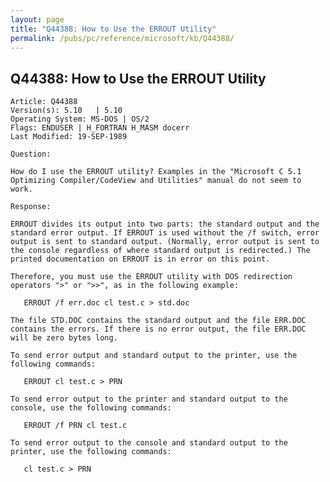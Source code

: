 ```yaml
---
layout: page
title: "Q44388: How to Use the ERROUT Utility"
permalink: /pubs/pc/reference/microsoft/kb/Q44388/
---
```


## Q44388: How to Use the ERROUT Utility

	Article: Q44388
	Version(s): 5.10   | 5.10
	Operating System: MS-DOS | OS/2
	Flags: ENDUSER | H_FORTRAN H_MASM docerr
	Last Modified: 19-SEP-1989
	
	Question:
	
	How do I use the ERROUT utility? Examples in the "Microsoft C 5.1
	Optimizing Compiler/CodeView and Utilities" manual do not seem to
	work.
	
	Response:
	
	ERROUT divides its output into two parts: the standard output and the
	standard error output. If ERROUT is used without the /f switch, error
	output is sent to standard output. (Normally, error output is sent to
	the console regardless of where standard output is redirected.) The
	printed documentation on ERROUT is in error on this point.
	
	Therefore, you must use the ERROUT utility with DOS redirection
	operators ">" or ">>", as in the following example:
	
	   ERROUT /f err.doc cl test.c > std.doc
	
	The file STD.DOC contains the standard output and the file ERR.DOC
	contains the errors. If there is no error output, the file ERR.DOC
	will be zero bytes long.
	
	To send error output and standard output to the printer, use the
	following commands:
	
	   ERROUT cl test.c > PRN
	
	To send error output to the printer and standard output to the
	console, use the following commands:
	
	   ERROUT /f PRN cl test.c
	
	To send error output to the console and standard output to the
	printer, use the following commands:
	
	   cl test.c > PRN
